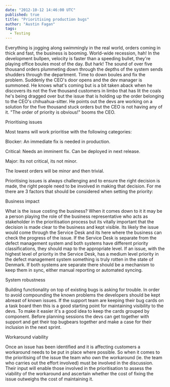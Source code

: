 ```yaml
---
date: "2012-10-12 14:46:00 UTC"
published: true
title: "Prioritising production bugs"
author: "Austin Fagan"
tags:
  - Testing
---
```


Everything is jogging along swimmingly in the real world, orders coming in thick and fast, the business is booming. World-wide recession, hah! In the development bullpen, velocity is faster than a speeding bullet, they're playing office boules most of the day. But hark! The sound of over five thousand orders plummeting down through the depths of the system sends shudders through the department. Time to down boules and fix the problem.  Suddenly the CEO's door opens and the dev manager is summoned. He knows what's coming but is a bit taken aback when he discovers its not the five thousand customers in limbo that has lit the coals he's being dragged over but the issue that is holding up the order belonging to the CEO's chihuahua-sitter. He points out the devs are working on a solution for the five thousand stuck orders but the CEO is not having any of it. "The order of priority is obvious!" booms the CEO.

Prioritising issues

Most teams will work prioritise with the following categories:

Blocker: An immediate fix is needed in production.

Critical: Needs an imminent fix. Can be deployed in next release.

Major: Its not critical, its not minor.

The lowest orders will be minor and then trivial.

Prioritising issues is always challenging and to ensure the right decision is made, the right people need to be involved in making that decision. For me there are 3 factors that should be considered when setting the priority:

Business impact

What is the issue costing the business? When it comes down to it it may be a person playing the role of the business representative who acts as stakeholder in the prioritisation process but its vitally important that the decision is made clear to the business and kept visible. Its likely the issue would come through the Service Desk and its here where the business can check the progress of the issue. If the Service Desk is separate from the defect management system and both systems have different priority classifications, they should map to the appropriate level. If an issue, with the highest level of priority in the Service Desk, has a medium level priority in the defect management system something is truly rotten in the state of Denmark. If both systems are separate there should be a mechanism to keep them in sync, either manual reporting or automated syncing.

System robustness

Building functionality on top of existing bugs is asking for trouble. In order to avoid compounding the known problems the developers should be kept abreast of known issues. If the support team are keeping their bug cards on a task board then this is a good starting point for maintaining visibility to the devs. To make it easier it's a good idea to keep the cards grouped by component. Before planning sessions the devs can get together with support and get their top bugbears together and make a case for their inclusion in the next sprint.

Workaround viability

Once an issue has been identified and it is affecting customers a workaround needs to be put in place where possible. So when it comes to the prioritising of the issue the team who own the workaround (ie. the team who carries out the effort involved) must be involved in the discussion.  Their input will enable those involved in the prioritisation to assess the viability of the workaround and ascertain whether the cost of fixing the issue outweighs the cost of maintaining it.
